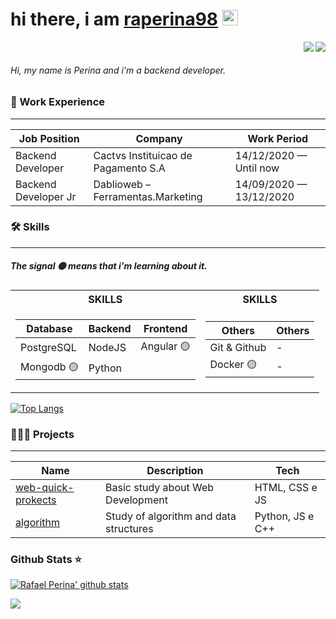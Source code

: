 # hi there, i am [raperina98](mailto:rafaelperina.98@gmail.com?subject=[GitHub]%20Source%20Han%20Sans) <img src="https://media.giphy.com/media/hvRJCLFzcasrR4ia7z/giphy.gif" width="25px"> 


<a target="_blank" href="https://www.linkedin.com/in/rafael-santos-perina-829419173">
  <img align="right" src="https://img.shields.io/badge/-LinkedIn-0077B5?style=for-the-badge&logo=Linkedin&logoColor=white"></img>
</a>
<a target="_blank" href="mailto:rafaelperina.98@gmail.com">
  <img align="right" src="https://img.shields.io/badge/-Gmail-D14836?style=for-the-badge&logo=Gmail&logoColor=white"></img>
</a>



<br>

###### Hi, my name is Perina and i'm a backend developer.

###  💼 Work Experience
------------

  
| Job Position                 | Company                                    | Work Period             |
| ---------------------------- | ------------------------------------------ | ----------------------- |
| Backend Developer            | Cactvs Instituicao de Pagamento S.A        | 14/12/2020 — Until now  |
| Backend Developer Jr         | Dablioweb – Ferramentas.Marketing          | 14/09/2020 — 13/12/2020 |
  



### 🛠️ Skills 
------------

##### The signal 🟡 means that i'm learning about it.

<table>
  
<tr> <th>SKILLS</th> <th>SKILLS</th> </tr>
  
<tr><td>

|  Database   | Backend  | Frontend   |
|-------------|----------|------------|
| PostgreSQL  | NodeJS   | Angular 🟡 |
| Mongodb 🟡 | Python   ||

</td><td>

|  Others     | Others  | 
|-------------|----------|
| Git & Github| -   | 
| Docker 🟡  | -   |

</td></tr>

</table>



[![Top Langs](https://github-readme-stats.vercel.app/api/top-langs/?username=raperina98&theme=algolia&layout=compact&hide=javascript,html)](https://github.com/anuraghazra/github-readme-stats)

  
### 👨🏻‍💻 Projects
------------

| Name                         | Description                                | Tech                    |
| ---------------------------- | ------------------------------------------ | ----------------------- |
| [web-quick-prokects]         | Basic study about Web Development          | HTML, CSS e JS          |
| [algorithm]                  | Study of algorithm and data structures     | Python, JS e C++        |
  

[web-quick-prokects]: <https://github.com/raperina98/web-quick-projects>
[algorithm]: <https://github.com/raperina98/algorithm-c>


### Github Stats ⭐
[![Rafael Perina' github stats](https://github-readme-stats.vercel.app/api?username=raperina98&show_icons=true&theme=tokyonight)](https://github.com/anuraghazra/github-readme-stats)

![](https://visitor-badge.glitch.me/badge?page_id=raperina98.raperina98)
